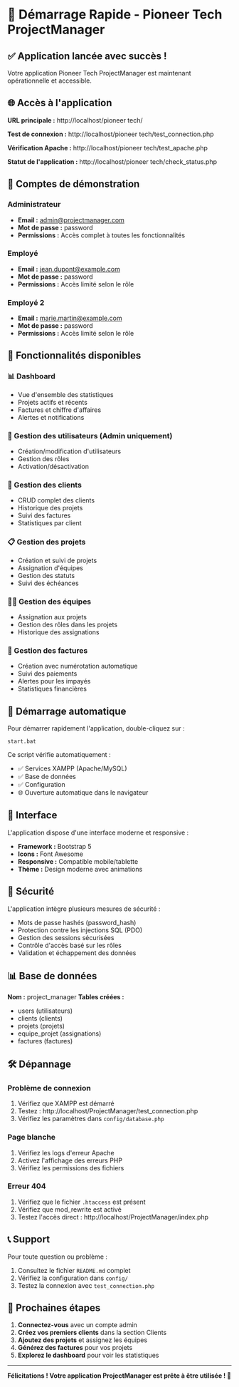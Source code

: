 # 🚀 Démarrage Rapide - Pioneer Tech ProjectManager

## ✅ Application lancée avec succès !

Votre application Pioneer Tech ProjectManager est maintenant opérationnelle et accessible.

## 🌐 Accès à l'application

**URL principale :** http://localhost/pioneer tech/

**Test de connexion :** http://localhost/pioneer tech/test_connection.php

**Vérification Apache :** http://localhost/pioneer tech/test_apache.php

**Statut de l'application :** http://localhost/pioneer tech/check_status.php

## 👤 Comptes de démonstration

### Administrateur
- **Email :** admin@projectmanager.com
- **Mot de passe :** password
- **Permissions :** Accès complet à toutes les fonctionnalités

### Employé
- **Email :** jean.dupont@example.com
- **Mot de passe :** password
- **Permissions :** Accès limité selon le rôle

### Employé 2
- **Email :** marie.martin@example.com
- **Mot de passe :** password
- **Permissions :** Accès limité selon le rôle

## 🎯 Fonctionnalités disponibles

### 📊 Dashboard
- Vue d'ensemble des statistiques
- Projets actifs et récents
- Factures et chiffre d'affaires
- Alertes et notifications

### 👥 Gestion des utilisateurs (Admin uniquement)
- Création/modification d'utilisateurs
- Gestion des rôles
- Activation/désactivation

### 🏢 Gestion des clients
- CRUD complet des clients
- Historique des projets
- Suivi des factures
- Statistiques par client

### 📋 Gestion des projets
- Création et suivi de projets
- Assignation d'équipes
- Gestion des statuts
- Suivi des échéances

### 👨‍💼 Gestion des équipes
- Assignation aux projets
- Gestion des rôles dans les projets
- Historique des assignations

### 🧾 Gestion des factures
- Création avec numérotation automatique
- Suivi des paiements
- Alertes pour les impayés
- Statistiques financières

## 🔧 Démarrage automatique

Pour démarrer rapidement l'application, double-cliquez sur :
```
start.bat
```

Ce script vérifie automatiquement :
- ✅ Services XAMPP (Apache/MySQL)
- ✅ Base de données
- ✅ Configuration
- 🌐 Ouverture automatique dans le navigateur

## 📱 Interface

L'application dispose d'une interface moderne et responsive :
- **Framework :** Bootstrap 5
- **Icons :** Font Awesome
- **Responsive :** Compatible mobile/tablette
- **Thème :** Design moderne avec animations

## 🔐 Sécurité

L'application intègre plusieurs mesures de sécurité :
- Mots de passe hashés (password_hash)
- Protection contre les injections SQL (PDO)
- Gestion des sessions sécurisées
- Contrôle d'accès basé sur les rôles
- Validation et échappement des données

## 📊 Base de données

**Nom :** project_manager
**Tables créées :**
- users (utilisateurs)
- clients (clients)
- projets (projets)
- equipe_projet (assignations)
- factures (factures)

## 🛠️ Dépannage

### Problème de connexion
1. Vérifiez que XAMPP est démarré
2. Testez : http://localhost/ProjectManager/test_connection.php
3. Vérifiez les paramètres dans `config/database.php`

### Page blanche
1. Vérifiez les logs d'erreur Apache
2. Activez l'affichage des erreurs PHP
3. Vérifiez les permissions des fichiers

### Erreur 404
1. Vérifiez que le fichier `.htaccess` est présent
2. Vérifiez que mod_rewrite est activé
3. Testez l'accès direct : http://localhost/ProjectManager/index.php

## 📞 Support

Pour toute question ou problème :
1. Consultez le fichier `README.md` complet
2. Vérifiez la configuration dans `config/`
3. Testez la connexion avec `test_connection.php`

## 🎉 Prochaines étapes

1. **Connectez-vous** avec un compte admin
2. **Créez vos premiers clients** dans la section Clients
3. **Ajoutez des projets** et assignez les équipes
4. **Générez des factures** pour vos projets
5. **Explorez le dashboard** pour voir les statistiques

---

**Félicitations ! Votre application ProjectManager est prête à être utilisée ! 🎊**
